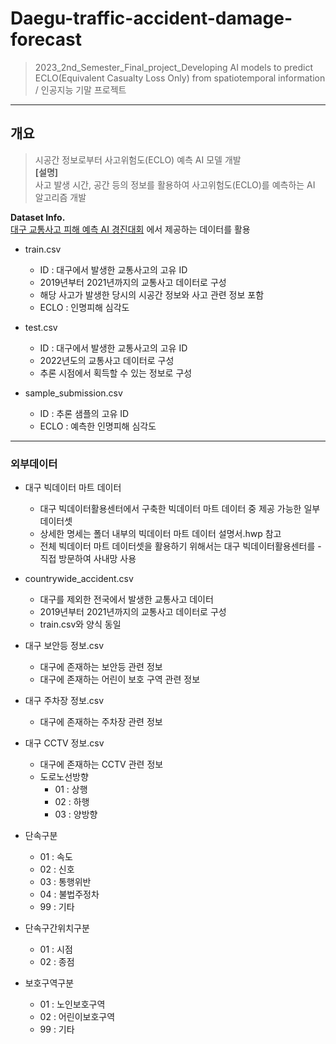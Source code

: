 # Daegu-traffic-accident-damage-forecast
> 2023_2nd_Semester_Final_project_Developing AI  models to predict ECLO(Equivalent Casualty Loss Only) from spatiotemporal information / 인공지능 기말 프로젝트
---
## 개요  
> 시공간 정보로부터 사고위험도(ECLO) 예측 AI 모델 개발   
**[설명]**  
사고 발생 시간, 공간 등의 정보를 활용하여 사고위험도(ECLO)를 예측하는 AI 알고리즘 개발

**Dataset Info.**  
[대구 교통사고 피해 예측 AI 경진대회](https://dacon.io/competitions/official/236193/overview/description) 에서 제공하는 데이터를 활용
- train.csv
  - ID : 대구에서 발생한 교통사고의 고유 ID
  - 2019년부터 2021년까지의 교통사고 데이터로 구성
  - 해당 사고가 발생한 당시의 시공간 정보와 사고 관련 정보 포함
  - ECLO : 인명피해 심각도

- test.csv
  - ID : 대구에서 발생한 교통사고의 고유 ID
  - 2022년도의 교통사고 데이터로 구성
  - 추론 시점에서 획득할 수 있는 정보로 구성



- sample_submission.csv
  - ID : 추론 샘플의 고유 ID
  - ECLO : 예측한 인명피해 심각도
---

### 외부데이터
- 대구 빅데이터 마트 데이터
  - 대구 빅데이터활용센터에서 구축한 빅데이터 마트 데이터 중 제공 가능한 일부 데이터셋
  - 상세한 명세는 폴더 내부의 빅데이터 마트 데이터 설명서.hwp 참고
  - 전체 빅데이터 마트 데이터셋을 활용하기 위해서는 대구 빅데이터활용센터를   - 직접 방문하여 사내망 사용


- countrywide_accident.csv
  - 대구를 제외한 전국에서 발생한 교통사고 데이터
  - 2019년부터 2021년까지의 교통사고 데이터로 구성
  - train.csv와 양식 동일


- 대구 보안등 정보.csv
  - 대구에 존재하는 보안등 관련 정보
  - 대구에 존재하는 어린이 보호 구역 관련 정보


- 대구 주차장 정보.csv  
  - 대구에 존재하는 주차장 관련 정보


- 대구 CCTV 정보.csv  
  - 대구에 존재하는 CCTV 관련 정보
  - 도로노선방향
    - 01 : 상행
    - 02 : 하행
    - 03 : 양방향
- 단속구분
    - 01 : 속도
    - 02 : 신호
    - 03 : 통행위반
    - 04 : 불법주정차
    - 99 : 기타
- 단속구간위치구분
    - 01 : 시점
    - 02 : 종점
- 보호구역구분
    - 01 : 노인보호구역
    - 02 : 어린이보호구역
    - 99 : 기타
